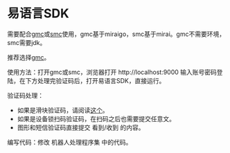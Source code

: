 # 易语言SDK

需要配合[gmc](https://github.com/ProtobufBot/Go-Mirai-Client/releases)或[smc](https://github.com/ProtobufBot/spring-Mirai-Client/releases)使用，gmc基于miraigo，smc基于mirai。gmc不需要环境，smc需要jdk。

推荐选择[gmc](https://github.com/ProtobufBot/Go-Mirai-Client/releases)。

使用方法：打开gmc或smc，浏览器打开 http://localhost:9000 输入账号密码登陆，在下方处理完验证码后，打开易语言SDK，直接运行。

验证码处理：
- 如果是滑块验证码，请阅读[这个](https://github.com/ProtobufBot/Go-Mirai-Client)。
- 如果是设备锁扫码验证码，在扫码之后也需要提交任意文。
- 图形和短信验证码直接提交 看到/收到 的内容。

编写代码：修改 机器人处理程序集 中的代码。

